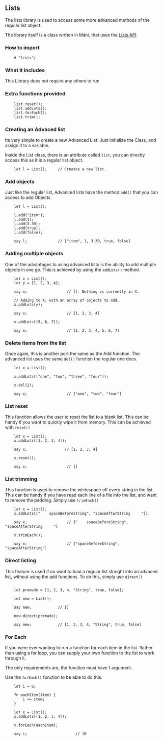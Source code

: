 ## Lists
The lists library is used to access some more advanced methods of the regular list object.

The library itself is a class written in Máni, that uses the [Lists API](api/lists.md).

### How to import
~~~ mani
    # "lists";
~~~

### What it includes
This Library does not require any others to run

### Extra functions provided
~~~ mani
    list.reset();
    list.addLots();
    list.forEach();
    list.trim();
~~~

### Creating an Advaced list
Its very simple to create a new Advanced List. Just initialize the Class, and assign it to a variable.

Inside the List class, there is an attribute called `list`, you can directly access this as it is a regular list object.

~~~ mani
    let l = List();     // Creates a new list.
~~~

### Add objects
Just like the regular list, Advanced lists have the method `add()` that you can access to add Objects.

~~~ mani
    let l = List();

    l.add("item");
    l.add(1);
    l.add(3.30);
    l.add(true);
    l.add(false);

    say l;              // ["item", 1, 3.30, true, false]
~~~

### Adding multiple objects
One of the advantages to using advanced lists is the ability to add multiple objects in one go.
This is achieved by using the `addLots()` method.

~~~ mani
    let x = List();
    let y = [1, 2, 3, 4];

    say x;                  // []. Nothing is currently in X.
    
    // Adding to X, with an array of objects to add.
    x.addLots(y);

    say x;                  // [1, 2, 3, 4]

    x.addLots([5, 6, 7]);

    say x;                  // [1, 2, 3, 4, 5, 6, 7]
~~~

### Delete items from the list
Once again, this is another port the same as the Add function. The advanced list uses the same `del()` function the regular one does.

~~~ mani
    let x = List();

    x.addLots(["one", "two", "three", "four"]);

    x.del(2);

    say x;                  // ["one", "two", "four"]
~~~

### List reset
This function allows the user to reset the list to a blank list.
This can be handy if you want to quickly wipe it from memory. This can be achieved with `reset()`

~~~ mani
    let x = List();
    x.addLots([1, 2, 3, 4]);

    say x;                 // [1, 2, 3, 4]

    x.reset();

    say x;                  // []
~~~

### List trimming
This function is used to remove the whitespace off every string in the list. This can be handy if you have read each line of a file into the list, and want to remove the padding. Simply use `trimEach()`

~~~ mani
    let x = List();
    x.addLots(["    spaceBeforeString", "spaceAfterString     "]);

    say x;                  // ["    spaceBeforeString", "spaceAfterString     "]

    x.trimEach();

    say x;                  // ["spaceBeforeString", "spaceAfterString"]
~~~

### Direct listing
This feature is used if ou want to load a regular list straight into an advaced list, without using the add functions. To do this, simply use `direct()`

~~~ mani

    let premade = [1, 2, 3, 4, "String", true, false];

    let new = List();

    say new;            // []

    new.direct(premade);

    say new;            // [1, 2, 3, 4, "String", true, false]
~~~

### For Each
If you were ever wanting to run a function for each item in the list. Rather than using a for loop, you can supply your own function to the list to work through it.

The only requirements are, the function must have 1 argument.

Use the `forEach()` function to be able to do this.

~~~ mani
    let i = 0;

    fn eachItem(item) {
        i += item;
    }
~~~

~~~ mani
    let x = List();
    x.addLots([1, 2, 3, 4]);

    x.forEach(eachItem);

    say i;                      // 10
~~~